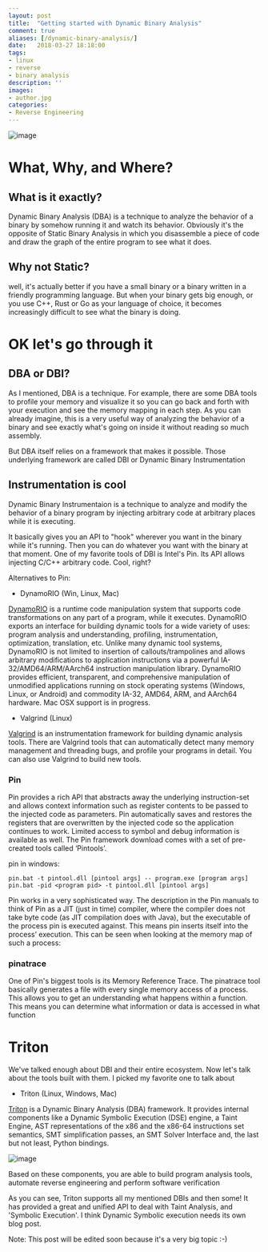 ```yaml
---
layout: post
title:  "Getting started with Dynamic Binary Analysis"
comment: true
aliases: [/dynamic-binary-analysis/]
date:   2018-03-27 18:18:00
tags:
- linux
- reverse
- binary analysis
description: ''
images:
- author.jpg
categories:
- Reverse Engineering 
---
```


![image](https://memegenerator.net/img/instances/58266813/everybodys-out-partying-and-im-sitting-here-reverse-engineering.jpg)

# What, Why, and Where?

## What is it exactly?

Dynamic Binary Analysis (DBA) is a technique to analyze the behavior of a binary by somehow running it and watch its behavior. Obviously it's the opposite of Static Binary Analysis in which you disassemble a piece of code and draw the graph of the entire program to see what it does. 

## Why not Static?

well, it's actually better if you have a small binary or a binary written in a friendly programming language. But when your binary gets big enough, or you use C++, Rust or Go as your language of choice, it becomes increasingly difficult to see what the binary is doing. 

# OK let's go through it

## DBA or DBI?

As I mentioned, DBA is a technique. For example, there are some DBA tools to profile your memory and visualize it so you can go back and forth with your execution and see the memory mapping in each step. As you can already imagine, this is a very useful way of analyzing the behavior of a binary and see exactly what's going on inside it without reading so much assembly.

But DBA itself relies on a framework that makes it possible. Those underlying framework are called DBI or Dynamic Binary Instrumentation

## Instrumentation is cool

Dynamic Binary Instrumentaion is a technique to analyze and modify the behavior of a binary program by injecting arbitrary code at arbitrary places while it is executing.

It basically gives you an API to "hook" wherever you want in the binary while it's running. Then you can do whatever you want with the binary at that moment. One of my favorite tools of DBI is Intel's Pin. Its API allows injecting C/C++ arbitrary code. Cool, right?

Alternatives to Pin:

+ DynamoRIO (Win, Linux, Mac)

[DynamoRIO](http://www.dynamorio.org/) is a runtime code manipulation system that supports code transformations on any part of a program, while it executes. DynamoRIO exports an interface for building dynamic tools for a wide variety of uses: program analysis and understanding, profiling, instrumentation, optimization, translation, etc. Unlike many dynamic tool systems, DynamoRIO is not limited to insertion of callouts/trampolines and allows arbitrary modifications to application instructions via a powerful IA-32/AMD64/ARM/AArch64 instruction manipulation library. DynamoRIO provides efficient, transparent, and comprehensive manipulation of unmodified applications running on stock operating systems (Windows, Linux, or Android) and commodity IA-32, AMD64, ARM, and AArch64 hardware. Mac OSX support is in progress.

+ Valgrind (Linux)

[Valgrind](http://valgrind.org/) is an instrumentation framework for building dynamic analysis tools. There are Valgrind tools that can automatically detect many memory management and threading bugs, and profile your programs in detail. You can also use Valgrind to build new tools.

### Pin

Pin provides a rich API that abstracts away the underlying instruction-set and allows context information such as register contents to be passed to the injected code as parameters. Pin automatically saves and restores the registers that are overwritten by the injected code so the application continues to work. Limited access to symbol and debug information is available as well. The Pin framework download comes with a set of pre-created tools called ‘Pintools’.

pin in windows:

```
pin.bat -t pintool.dll [pintool args] -- program.exe [program args]
pin.bat -pid <program pid> -t pintool.dll [pintool args]
```

Pin works in a very sophisticated way. The description in the Pin manuals to think of Pin as a JIT (just in time) compiler, where the compiler does not take byte code (as JIT compilation does with Java), but the executable of the process pin is executed against. This means pin inserts itself into the process’ execution. This can be seen when looking at the memory map of such a process:


### pinatrace

One of Pin's biggest tools is its Memory Reference Trace. The pinatrace tool basically generates a file with every single memory access of a process. This allows you to get an understanding what happens within a function. This means you can determine what information or data is accessed in what function


# Triton

We've talked enough about DBI and their entire ecosystem. Now let's talk about the tools built with them. I picked my favorite one to talk about 

+ Triton (Linux, Windows, Mac)

[Triton](http://triton.quarkslab.com/) is a Dynamic Binary Analysis (DBA) framework. It provides internal components like a Dynamic Symbolic Execution (DSE) engine, a Taint Engine, AST representations of the x86 and the x86-64 instructions set semantics, SMT simplification passes, an SMT Solver Interface and, the last but not least, Python bindings.

![image](https://camo.githubusercontent.com/d06dfe7f98f26fcddad3d29c7e65eab363d60bd2/687474703a2f2f747269746f6e2e717561726b736c61622e636f6d2f66696c65732f747269746f6e5f7630335f6172636869746563747572652e737667)


Based on these components, you are able to build program analysis tools, automate reverse engineering and perform software verification

As you can see, Triton supports all my mentioned DBIs and then some! It has provided a great and unified API to deal with Taint Analysis, and 'Symbolic Execution'. I think Dynamic Symbolic execution needs its own blog post.

Note: This post will be edited soon because it's a very big topic :-)